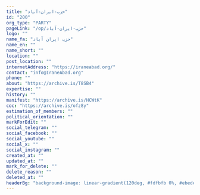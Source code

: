 ```yaml
---
title: "حزب-ایران-آباد"
id: "200"
org_type: "PARTY"
pageLink: "/op/حزب-ایران-آباد"
logo: ""
name_fa: "حزب ایران آباد"
name_en: ""
name_short: ""
location: ""
post_location: ""
internetAddress: "https://iraneabad.org/"
contact: "info@IraneAbad.org"
phone: ""
about: "https://archive.is/T8SB4"
expertise: ""
history: ""
manifest: "https://archive.is/HCWtK"
coc: "https://archive.is/ofz8y"
estimation_of_members: ""
political_orientation: ""
markForEdit: ""
social_telegram: ""
social_facebook: ""
social_youtube: ""
social_x: ""
social_instagram: ""
created_at: ""
updated_at: ""
mark_for_delete: ""
delete_reason: ""
deleted_at: ""
headerBg: "background-image: linear-gradient(120deg, #fdfbfb 0%, #ebedee 100%);"
---
```

